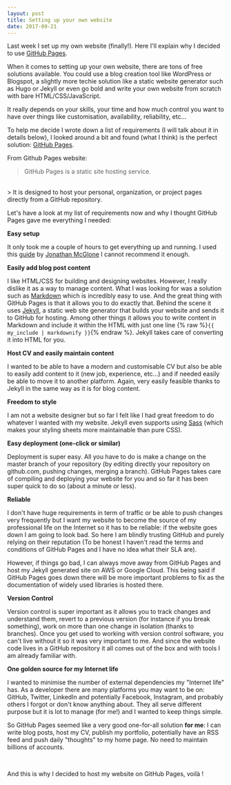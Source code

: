 ```yaml
---
layout: post
title: Setting up your own website
date: 2017-09-21
---
```

Last week I set up my own website (finally!). Here I'll explain why I decided to use [GitHub Pages](https://pages.github.com/).

When it comes to setting up your own website, there are tons of free solutions available. You could use a blog creation tool like WordPress or Blogspot, a slightly more techie solution like a static website generator such as Hugo or Jekyll or even go bold and write your own website from scratch with bare HTML/CSS/JavaScript.

It really depends on your skills, your time and how much control you want to have over things like customisation, availability, reliability, etc...

To help me decide I wrote down a list of requirements (I will talk about it in details below), I looked around a bit and found (what I think) is the perfect solution: [GitHub Pages](https://pages.github.com/).

From Github Pages website:

> GitHub Pages is a static site hosting service.
<br />
> It is designed to host your personal, organization, or project pages directly from a GitHub repository.

Let's have a look at my list of requirements now and why I thought GitHub Pages gave me everything I needed:

**Easy setup**

It only took me a couple of hours to get everything up and running. I used this [guide](http://jmcglone.com/guides/github-pages/) by [Jonathan McGlone](http://jmcglone.com/) I cannot recommend it enough.


**Easily add blog post content**

I like HTML/CSS for building and designing websites. However, I really dislike it as a way to manage content. What I was looking for was a solution such as [Markdown](https://en.wikipedia.org/wiki/Markdown) which is incredibly easy to use.
And the great thing with GitHub Pages is that it allows you to do exactly that.
Behind the scene it uses [Jekyll](https://jekyllrb.com/), a static web site generator that builds your website and sends it to GitHub for hosting. Among other things it allows you to write content in Markdown and include it within the HTML with just one line {% raw %}```{{ my_include | markdownify }}```{% endraw %}. Jekyll takes care of converting it into HTML for you.

**Host CV and easily maintain content**

I wanted to be able to have a modern and customisable CV but also be able to easily add content to it (new job, experience, etc...) and if needed easily be able to move it to another platform. Again, very easily feasible thanks to Jekyll in the same way as it is for blog content.

**Freedom to style**

I am not a website designer but so far I felt like I had great freedom to do whatever I wanted with my website. Jekyll even supports using [Sass](http://sass-lang.com/) (which makes your styling sheets more maintainable than pure CSS).


**Easy deployment (one-click or similar)**

Deployment is super easy. All you have to do is make a change on the master branch of your repository (by editing directly your repository on github.com, pushing changes, merging a branch). GitHub Pages takes care of compiling and deploying your website for you and so far it has been super quick to do so (about a minute or less).

**Reliable**

I don't have huge requirements in term of traffic or be able to push changes very frequently but I want my website to become the source of my professional life on the Internet so it has to be reliable: if the website goes down I am going to look bad.
So here I am blindly trusting GitHub and purely relying on their reputation (To be honest I haven't read the terms and conditions of GitHub Pages and I have no idea what their SLA are).

However, if things go bad, I can always move away from GitHub Pages and host my Jekyll generated site on AWS or Google Cloud. This being said if GitHub Pages goes down there will be more important problems to fix as the documentation of widely used libraries is hosted there.

**Version Control**

Version control is super important as it allows you to track changes and understand them, revert to a previous version (for instance if you break something), work on more than one change in isolation (thanks to branches). Once you get used to working with version control software, you can't live without it so it was very important to me. And since the website code lives in a GitHub repository it all comes out of the box and with tools I am already familiar with.

**One golden source for my Internet life**

I wanted to minimise the number of external dependencies my "Internet life" has. As a developer there are many platforms you may want to be on: GitHub, Twitter, LinkedIn and potentially Facebook, Instagram, and probably others I forgot or don't know anything about. They all serve different purpose but it is lot to manage (for me!) and I wanted to keep things simple.

So GitHub Pages seemed like a very good one-for-all solution **for me**: I can write blog posts, host my CV, publish my portfolio, potentially have an RSS feed and push daily "thoughts" to my home page. No need to maintain billions of accounts.

 <br />

And this is why I decided to host my website on GitHub Pages, voilà ! 